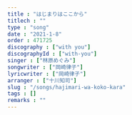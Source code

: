 ```yaml
---
title : "はじまりはここから"
titlech : ""
type : "song"
date : "2021-1-8"
order : 471725
discography : ["with you"]
discographyId : ["with-you"]
singer : ["林原めぐみ"]
songwriter : ["岡崎律子"]
lyricwriter : ["岡崎律子"]
arranger : ["十川知司"]
slug : "/songs/hajimari-wa-koko-kara"
tags : []
remarks : ""
---
```


